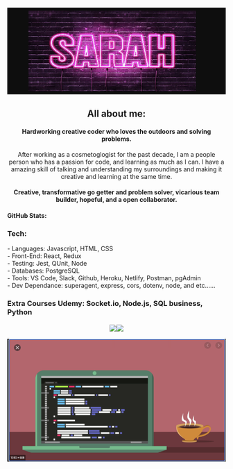 <img src="topImage.png" width="800px" height="200"></img>
<div align="center">
<h2> All about me: </h2>
      <h4> Hardworking creative coder who loves the outdoors and solving problems. </h4>
      After working as a cosmetoglogist for the past decade, I am a people person who has a passion for code, and learning as much as I can.
      I have a amazing skill of talking and understanding my surroundings and making it creative and learning at the same time.      
      <h4> Creative, transformative go getter and problem solver, vicarious team builder, hopeful, and a open collaborator. </h4>
</div>
<div align="left">
 <h4>
   GitHub Stats:
 </h4>
</div>  
<div align="left">
<h3> Tech: </h3>
  - Languages: Javascript, HTML, CSS </br>
  - Front-End: React, Redux  </br>
  - Testing: Jest, QUnit, Node  </br>
  - Databases: PostgreSQL  </br>
  - Tools: VS Code, Slack, Github,  Heroku, Netlify, Postman, pgAdmin </br>
  - Dev Dependance: superagent, express, cors, dotenv, node, and etc...... </br>
<h3>
      Extra Courses Udemy: Socket.io, Node.js, SQL business, Python
</h3>
</div>
<div align="center">
  <img align="center" height="230px" src="https://github-readme-stats.vercel.app/api?username=sarah-svg&show_icons=true&hide_title=true&hide_border=true&theme=dark" /><img align="center" height="230px" src="https://github-readme-stats.vercel.app/api/top-langs/?username=sarah-svg&show_icons=true&hide_border=true&hide_title=true&layout=compact&theme=dark" />
</div></br>
<img width="800px"  src="bottomImage.png"></img>
